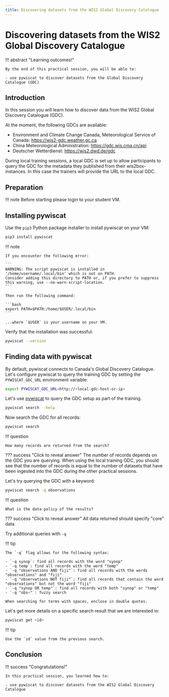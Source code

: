```yaml
---
title: Discovering datasets from the WIS2 Global Discovery Catalogue
---
```


# Discovering datasets from the WIS2 Global Discovery Catalogue

!!! abstract "Learning outcomes!"

    By the end of this practical session, you will be able to:

    - use pywiscat to discover datasets from the Global Discovery Catalogue (GDC)

## Introduction

In this session you will learn how to discover data from the WIS2 Global Discovery Catalogue (GDC).

At the moment, the following GDCs are available:

- Environment and Climate Change Canada, Meteorological Service of Canada: <https://wis2-gdc.weather.gc.ca>
- China Meteorological Administration: <https://gdc.wis.cma.cn/api>
- Deutscher Wetterdienst: <https://wis2.dwd.de/gdc>


During local training sessions, a local GDC is set up to allow participants to query the GDC for the metadata they published from their wis2box-instances. In this case the trainers will provide the URL to the local GDC.

## Preparation

!!! note
    Before starting please login to your student VM.

## Installing pywiscat

Use the `pip3` Python package installer to install pywiscat on your VM:
```bash
pip3 install pywiscat
```

!!! note

    If you encounter the following error:

    ```
    WARNING: The script pywiscat is installed in '/home/username/.local/bin' which is not on PATH.
    Consider adding this directory to PATH or, if you prefer to suppress this warning, use --no-warn-script-location.
    ```

    Then run the following command:

    ```bash
    export PATH=$PATH:/home/$USER/.local/bin
    ```

    ...where `$USER` is your username on your VM.

Verify that the installation was successful:

```bash
pywiscat --version
```

## Finding data with pywiscat

By default, pywiscat connects to Canada's Global Discovery Catalogue.  Let's configure pywiscat to query the training GDC by setting the `PYWISCAT_GDC_URL` environment variable:

```bash
export PYWISCAT_GDC_URL=http://<local-gdc-host-or-ip>
```

Let's use [pywiscat](https://github.com/wmo-im/pywiscat) to query the GDC setup as part of the training.

```bash
pywiscat search --help
```

Now search the GDC for all records:

```bash
pywiscat search
```

!!! question

    How many records are returned from the search?

??? success "Click to reveal answer"
    The number of records depends on the GDC you are querying. When using the local training GDC, you should see that the number of records is equal to the number of datasets that have been ingested into the GDC during the other practical sessions.

Let's try querying the GDC with a keyword:

```bash
pywiscat search -q observations
```

!!! question

    What is the data policy of the results?

??? success "Click to reveal answer"
    All data returned should specify "core" data

Try additional queries with `-q`

!!! tip

    The `-q` flag allows for the following syntax:

    - `-q synop`: find all records with the word "synop"
    - `-q temp`: find all records with the word "temp"
    - `-q "observations AND fiji"`: find all records with the words "observations" and "fiji"
    - `-q "observations NOT fiji"`: find all records that contain the word "observations" but not the word "fiji"
    - `-q "synop OR temp"`: find all records with both "synop" or "temp"
    - `-q "obs~"`: fuzzy search

    When searching for terms with spaces, enclose in double quotes.

Let's get more details on a specific search result that we are interested in:

```bash
pywiscat get <id>
```

!!! tip

    Use the `id` value from the previous search.


## Conclusion

!!! success "Congratulations!"

    In this practical session, you learned how to:

    - use pywiscat to discover datasets from the WIS2 Global Discovery Catalogue

